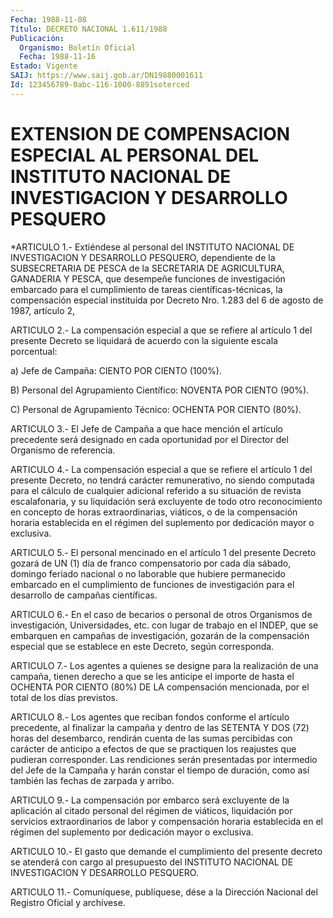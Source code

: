 ```yaml
---
Fecha: 1988-11-08
Título: DECRETO NACIONAL 1.611/1988
Publicación:
  Organismo: Boletín Oficial
  Fecha: 1988-11-16
Estado: Vigente
SAIJ: https://www.saij.gob.ar/DN19880001611
Id: 123456789-0abc-116-1000-8891soterced
---
```

# EXTENSION DE COMPENSACION ESPECIAL AL PERSONAL DEL INSTITUTO NACIONAL DE INVESTIGACION Y DESARROLLO PESQUERO

<a id="1"></a>
*ARTICULO 1.- Extiéndese al personal del INSTITUTO NACIONAL DE INVESTIGACION Y DESARROLLO PESQUERO, dependiente de la SUBSECRETARIA  DE  PESCA de la SECRETARIA DE AGRICULTURA, GANADERIA Y PESCA, que desempeñe  funciones  de  investigación embarcado para el  cumplimiento  de tareas científicas-técnicas,  la  compensación especial instituída  por  Decreto  Nro.  1.283  del  6 de agosto de 1987, artículo 2,

<a id="2"></a>
ARTICULO  2.-  La  compensación  especial  a que se refiere al artículo  1  del  presente Decreto se liquidará de acuerdo  con  la siguiente escala porcentual:

a) Jefe de Campaña: CIENTO POR CIENTO (100%).

B) Personal del Agrupamiento  Científico: NOVENTA POR CIENTO (90%).

C)  Personal de Agrupamiento Técnico:  OCHENTA  POR  CIENTO  (80%).

<a id="3"></a>
ARTICULO 3.- El Jefe de Campaña a que hace mención el artículo precedente  será  designado en cada oportunidad por el Director del Organismo de referencia.

<a id="4"></a>
ARTICULO  4.-  La  compensación  especial  a que se refiere el artículo  1 del presente Decreto, no tendrá carácter  remunerativo, no  siendo  computada   para  el  cálculo  de  cualquier  adicional referido a su situación  de revista escalafonaria, y su liquidación será excluyente de todo otro  reconocimiento  en  concepto de horas extraordinarias, viáticos, o de la compensación horaria establecida  en  el régimen del suplemento por dedicación  mayor  o exclusiva.

<a id="5"></a>
ARTICULO  5.-  El  personal  mencinado  en  el  artículo 1 del presente  Decreto gozará de UN (1) día de franco compensatorio  por cada día sábado,  domingo  feriado  nacional  o  no  laborable  que hubiere  permanecido  embarcado  en el cumplimiento de funciones de investigación  para  el  desarrollo  de    campañas    científicas.

<a id="6"></a>
ARTICULO  6.-  En  el  caso  de  becarios  o personal de otros Organismos  de  investigación,  Universidades, etc.  con  lugar  de trabajo en el INDEP, que se embarquen en campañas de investigación,  gozarán  de  la  compensación    especial   que  se establece en este Decreto, según corresponda.

<a id="7"></a>
ARTICULO  7.-  Los  agentes  a  quienes  se  designe  para  la realización  de  una  campaña, tienen derecho a que se les anticipe el importe de hasta el  OCHENTA POR CIENTO (80%) DE LA compensación mencionada, por el total de los días previstos.

<a id="8"></a>
ARTICULO  8.-  Los  agentes  que  reciban  fondos  conforme el artículo  precedente,  al  finalizar  la  campaña  y dentro de  las SETENTA  Y  DOS (72) horas del desembarco, rendirán cuenta  de  las sumas percibidas  con  carácter  de  anticipo  a  efectos de que se practiquen los reajustes que pudieran corresponder. Las rendiciones  serán  presentadas  por  intermedio  del  Jefe  de  la Campaña  y  harán  constar el tiempo de duración, como así  también las fechas de zarpada y arribo.

<a id="9"></a>
ARTICULO 9.- La compensación por embarco será excluyente de la aplicación  al citado personal del régimen de viáticos, liquidación por servicios  extraordinarios  de  labor  y  compensación  horaria establecida  en  el  régimen del suplemento por dedicación mayor  o exclusiva.

<a id="10"></a>
ARTICULO 10.- El gasto que demande el cumplimiento del presente decreto   se  atenderá  con  cargo  al  presupuesto  del  INSTITUTO NACIONAL DE INVESTIGACION Y DESARROLLO PESQUERO.

<a id="11"></a>
ARTICULO  11.-  Comuníquese,  publíquese,  dése a la Dirección Nacional del Registro Oficial y archívese.